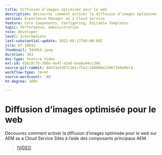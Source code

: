 ```yaml
---
title: Diffusion d’images optimisée pour le web
description: Découvrez comment activer la diffusion d’images optimisée pour le web sur AEM as a Cloud Service Sites à l’aide des composants principaux AEM.
version: Experience Manager as a Cloud Service
feature: Core Components, Configuring, Editable Templates
topic: Performance, Administration
role: Developer
level: Intermediate
last-substantial-update: 2022-08-11T00:00:00Z
jira: KT-10843
thumbnail: 346064.jpeg
duration: 363
doc-type: Feature Video
exl-id: d16c0c7b-3d0e-4e4f-a1e0-baa8a44cc366
source-git-commit: 48433a5367c281cf5a1c106b08a1306f1b0e8ef4
workflow-type: tm+mt
source-wordcount: '46'
ht-degree: 100%

---
```


# Diffusion d’images optimisée pour le web

Découvrez comment activer la diffusion d’images optimisée pour le web sur AEM as a Cloud Service Sites à l’aide des composants principaux AEM.

>[!VIDEO](https://video.tv.adobe.com/v/346064?quality=12&learn=on)
